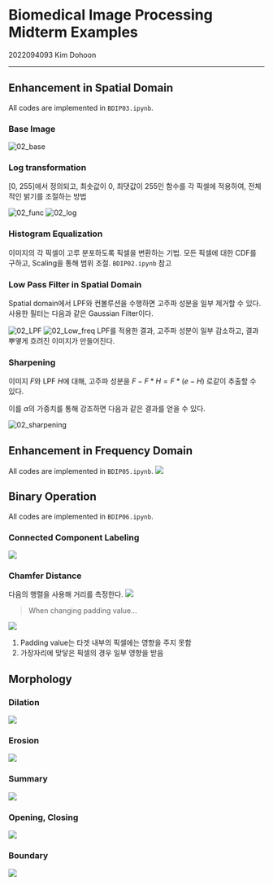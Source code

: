 # Biomedical Image Processing Midterm Examples  
2022094093 Kim Dohoon

--- 
## Enhancement in Spatial Domain
All codes are implemented in `BDIP03.ipynb`.
### Base Image
![02_base](/img/03_base.png)

### Log transformation  
[0, 255]에서 정의되고, 최솟값이 0, 최댓값이 255인 함수를 각 픽셀에 적용하여, 전체적인 밝기를 조절하는 방법

![02_func](/img/03_func.png)
![02_log](/img/03_log.png)

### Histogram Equalization
이미지의 각 픽셀이 고루 분포하도록 픽셀을 변환하는 기법. 모든 픽셀에 대한 CDF를 구하고, Scaling을 통해 범위 조절. `BDIP02.ipynb` 참고

### Low Pass Filter in Spatial Domain
Spatial domain에서 LPF와 컨볼루션을 수행하면 고주파 성분을 일부 제거할 수 있다. 사용한 필터는 다음과 같은 Gaussian Filter이다. 

![02_LPF](/img/03_LPF.png)
![02_Low_freq](/img/03_Low_freq.png)
LPF를 적용한 결과, 고주파 성분이 일부 감소하고, 결과 뿌옇게 흐려진 이미지가 만들어진다.

### Sharpening
이미지 $F$와 LPF $H$에 대해, 고주파 성분을 $F - F * H = F * (e-H)$ 로같이 추출할 수 있다.

이를 $\alpha$의 가중치를 통해 강조하면 다음과 같은 결과를 얻을 수 있다.

![02_sharpening](/img/03_sharpening.png)

## Enhancement in Frequency Domain
All codes are implemented in `BDIP05.ipynb`.
![](/img/05.png)

## Binary Operation
All codes are implemented in `BDIP06.ipynb`.

### Connected Component Labeling
![](/img/06_CCL.png)

### Chamfer Distance  
다음의 행렬을 사용해 거리를 측정한다.
![](/img/06_chamfer.png)

> When changing padding value...   

![](/img/06_chamfer_pad.png)

1. Padding value는 타겟 내부의 픽셀에는 영향을 주지 못함
2. 가장자리에 맞닿은 픽셀의 경우 일부 영향을 받음

## Morphology
### Dilation
![](/img/07_dilation.png)

### Erosion
![](/img/07_erosion.png)

### Summary
![](/img/07_de.png)

### Opening, Closing
![](/img/07_oc.png)

### Boundary
![](/img/07_boundary.png)